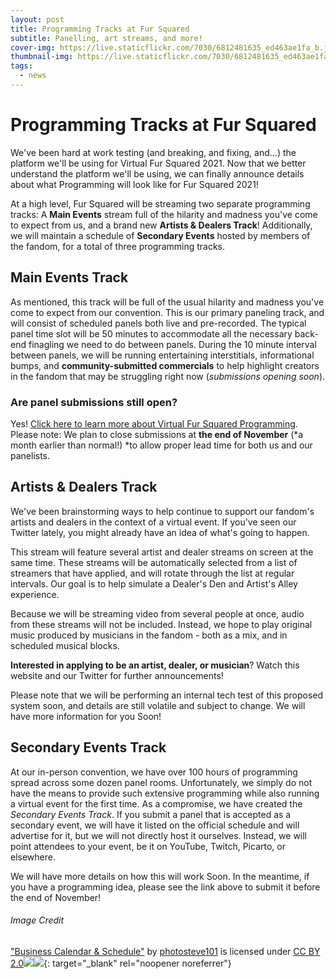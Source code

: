 ```yaml
---
layout: post
title: Programming Tracks at Fur Squared
subtitle: Panelling, art streams, and more!
cover-img: https://live.staticflickr.com/7030/6812481635_ed463ae1fa_b.jpg
thumbnail-img: https://live.staticflickr.com/7030/6812481635_ed463ae1fa_b.jpg
tags:
  - news
---
```


# Programming Tracks at Fur Squared

We've been hard at work testing (and breaking, and fixing, and...) the platform we'll be using for Virtual Fur Squared 2021. Now that we better understand the platform we'll be using, we can finally announce details about what Programming will look like for Fur Squared 2021\!

At a high level, Fur Squared will be streaming two separate programming tracks: A **Main Events** stream full of the hilarity and madness you've come to expect from us, and a brand new **Artists & Dealers Track**\! Additionally, we will maintain a schedule of **Secondary Events** hosted by members of the fandom, for a total of three programming tracks.

## Main Events Track

As mentioned, this track will be full of the usual hilarity and madness you've come to expect from our convention. This is our primary paneling track, and will consist of scheduled panels both live and pre-recorded. The typical panel time slot will be 50 minutes to accommodate all the necessary back-end finagling we need to do between panels. During the 10 minute interval between panels, we will be running entertaining interstitials, informational bumps, and **community-submitted commercials** to help highlight creators in the fandom that may be struggling right now (*submissions opening soon*).

### Are panel submissions still open?

Yes\! [Click here to learn more about Virtual Fur Squared Programming](/programming). Please note: We plan to close submissions at **the end of November** (*a month earlier than normal\!)&nbsp;*to allow proper lead time for both us and our panelists.

## Artists & Dealers Track

We've been brainstorming ways to help continue to support our fandom's artists and dealers in the context of a virtual event. If you've seen our Twitter lately, you might already have an idea of what's going to happen.

This stream will feature several artist and dealer streams on screen at the same time. These streams will be automatically selected from a list of streamers that have applied, and will rotate through the list at regular intervals. Our goal is to help simulate a Dealer's Den and Artist's Alley experience.

Because we will be streaming video from several people at once, audio from these streams will not be included. Instead, we hope to play original music produced by musicians in the fandom - both as a mix, and in scheduled musical blocks.

**Interested in applying to be an artist, dealer, or musician**? Watch this website and our Twitter for further announcements\!

Please note that we will be performing an internal tech test of this proposed system soon, and details are still volatile and subject to change. We will have more information for you Soon\!

## Secondary Events Track

At our in-person convention, we have over 100 hours of programming spread across some dozen panel rooms. Unfortunately, we simply do not have the means to provide such extensive programming while also running a virtual event for the first time. As a compromise, we have created the *Secondary Events Track*. If you submit a panel that is accepted as a secondary event, we will have it listed on the official schedule and will advertise for it, but we will not directly host it ourselves. Instead, we will point attendees to your event, be it on YouTube, Twitch, Picarto, or elsewhere.

We will have more details on how this will work Soon. In the meantime, if you have a programming idea, please see the link above to submit it before the end of November\!

###### Image Credit

["Business Calendar & Schedule"](https://www.flickr.com/photos/42931449@N07/6812481635) by [photosteve101](https://www.flickr.com/photos/42931449@N07) is licensed under [CC BY 2.0](https://creativecommons.org/licenses/by/2.0/?ref=ccsearch&amp;atype=html)[![](https://search.creativecommons.org/static/img/cc_icon.svg?image_id=3b9e8d53-0d82-4b31-a34c-59d6c665887d)![](https://search.creativecommons.org/static/img/cc-by_icon.svg)](https://creativecommons.org/licenses/by/2.0/?ref=ccsearch&amp;atype=html){: target="_blank" rel="noopener noreferrer"}
